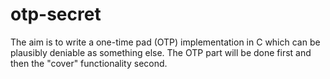 # otp-secret
The aim is to write a one-time pad (OTP) implementation in C which can be plausibly deniable as something else.
The OTP part will be done first and then the "cover" functionality second.
